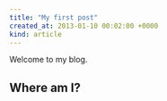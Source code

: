 ```yaml
---
title: "My first post"
created_at: 2013-01-10 00:02:00 +0000
kind: article
---
```


Welcome to my blog.

## Where am I?
